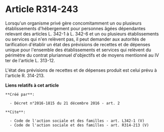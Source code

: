 # Article R314-243

Lorsqu'un organisme privé gère concomitamment un ou plusieurs établissements d'hébergement pour personnes âgées dépendantes
relevant des articles L. 342-1 à L. 342-6 et un ou plusieurs établissements ou services qui n'en relèvent pas, il peut
demander aux autorités de tarification d'établir un état des prévisions de recettes et de dépenses unique pour l'ensemble des
établissements et services qui relèvent du périmètre du contrat pluriannuel d'objectifs et de moyens mentionné au IV ter de
l'article L. 313-12. 

L'état des prévisions de recettes et de dépenses produit est celui prévu à l'article R. 314-213.

**Liens relatifs à cet article**

	**Créé par**:

	  - Décret n°2016-1815 du 21 décembre 2016 - art. 2

	**Cite**:

	  - Code de l'action sociale et des familles - art. L342-1 (V)
	  - Code de l'action sociale et des familles - art. R314-213 (V)
